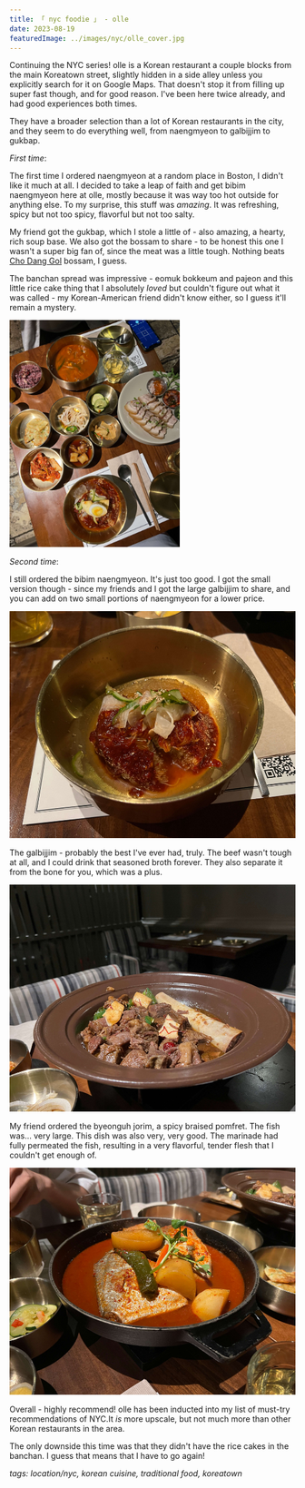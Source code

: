 ```yaml
---
title: 「 nyc foodie 」 - olle
date: 2023-08-19
featuredImage: ../images/nyc/olle_cover.jpg
---
```


Continuing the NYC series! olle is a Korean restaurant a couple blocks from the main Koreatown street, slightly hidden in a side alley unless you explicitly search for it on Google Maps. That doesn't stop it from filling up super fast though, and for good reason. I've been here twice already, and had good experiences both times.

They have a broader selection than a lot of Korean restaurants in the city, and they seem to do everything well, from naengmyeon to galbijjim to gukbap.

_First time_:

The first time I ordered naengmyeon at a random place in Boston, I didn't like it much at all. I decided to take a leap of faith and get bibim naengmyeon here at olle, mostly because it was way too hot outside for anything else. To my surprise, this stuff was _amazing_. It was refreshing, spicy but not too spicy, flavorful but not too salty.

My friend got the gukbap, which I stole a little of - also amazing, a hearty, rich soup base. We also got the bossam to share - to be honest this one I wasn't a super big fan of, since the meat was a little tough. Nothing beats <a href="/chodanggol">Cho Dang Gol</a> bossam, I guess.

The banchan spread was impressive - eomuk bokkeum and pajeon and this little rice cake thing that I absolutely _loved_ but couldn't figure out what it was called - my Korean-American friend didn't know either, so I guess it'll remain a mystery.

<div>
    <img src="../images/nyc/olle.jpg" 
        alt="olle NYC"
        style="height: 400px; object-fit:cover;display:inline-block;"
    />
</div>

_Second time_:

I still ordered the bibim naengmyeon. It's just too good. I got the small version though - since my friends and I got the large galbijjim to share, and you can add on two small portions of naengmyeon for a lower price.

<div>
    <img src="../images/nyc/olle_naengmyeon.jpg" 
        alt="bibim naengmyeon at olle NYC"
        style="height: 400px; object-fit:cover;display:inline-block;"
    />
</div>

The galbijjim - probably the best I've ever had, truly. The beef wasn't tough at all, and I could drink that seasoned broth forever. They also separate it from the bone for you, which was a plus.

<div>
    <img src="../images/nyc/olle_galbijjim.jpg" 
        alt="galbijjim at olle NYC"
        style="height: 400px; object-fit:cover;display:inline-block;"
    />
</div>

My friend ordered the byeonguh jorim, a spicy braised pomfret. The fish was... very large. This dish was also very, very good. The marinade had fully permeated the fish, resulting in a very flavorful, tender flesh that I couldn't get enough of.

<div>
    <img src="../images/nyc/olle_fish.jpg" 
        alt="byeong uh at olle NYC"
        style="height: 400px; object-fit:cover;display:inline-block;"
    />
</div>

Overall - highly recommend! olle has been inducted into my list of must-try recommendations of NYC.It _is_ more upscale, but not much more than other Korean restaurants in the area.

The only downside this time was that they didn't have the rice cakes in the banchan. I guess that means that I have to go again!

_tags: location/nyc, korean cuisine, traditional food, koreatown_
